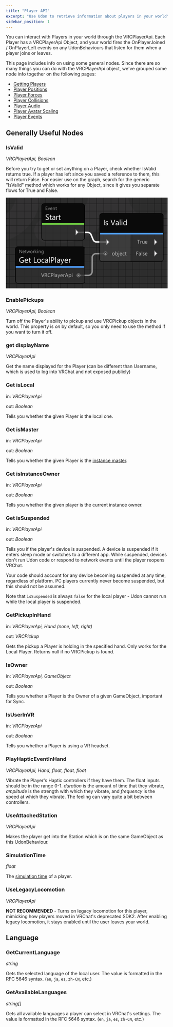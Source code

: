 ```yaml
---
title: "Player API"
excerpt: "Use Udon to retrieve information about players in your world"
sidebar_position: 1
---
```

You can interact with Players in your world through the VRCPlayerApi. Each Player has a VRCPlayerApi Object, and your world fires the OnPlayerJoined / OnPlayerLeft events on any UdonBehaviours that listen for them when a player joins or leaves.

This page includes info on using some general nodes. Since there are so many things you can do with the VRCPlayerApi object, we've grouped some node info together on the following pages:

* [Getting Players](/worlds/udon/players/getting-players)
* [Player Positions](/worlds/udon/players/player-positions)
* [Player Forces](/worlds/udon/players/player-forces)
* [Player Collisions](/worlds/udon/players/player-collisions)
* [Player Audio](/worlds/udon/players/player-audio)
* [Player Avatar Scaling](/worlds/udon/players/player-avatar-scaling)
* [Player Events](/worlds/udon/graph/event-nodes#player-events)

## Generally Useful Nodes

### IsValid
*VRCPlayerApi, Boolean*

Before you try to get or set anything on a Player, check whether IsValid returns true. If a player has left since you saved a reference to them, this will return False. For easier use on the graph, search for the generic "IsValid" method which works for any Object, since it gives you separate flows for True and False.

![index-59fc2c8-player-isvalid.png](/img/worlds/index-59fc2c8-player-isvalid.png)

### EnablePickups
*VRCPlayerApi, Boolean*

Turn off the Player's ability to pickup and use VRCPickup objects in the world. This property is *on* by default, so you only need to use the method if you want to turn it off.

### get displayName
*VRCPlayerApi*

Get the name displayed for the Player (can be different than Username, which is used to log into VRChat and not exposed publicly)

### Get isLocal
in: *VRCPlayerApi*

out: *Boolean*

Tells you whether the given Player is the local one.

### Get isMaster
in: *VRCPlayerApi*

out: *Boolean*

Tells you whether the given Player is the [instance master](/worlds/udon/networking#the-instance-master).

### Get isInstanceOwner
in: *VRCPlayerApi*

out: *Boolean*

Tells you whether the given player is the current instance owner.

### Get isSuspended
in: *VRCPlayerApi*

out: *Boolean*

Tells you if the player's device is suspended. A device is suspended if it enters sleep mode or switches to a different app. While suspended, devices don't run Udon code or respond to network events until the player reopens VRChat.

Your code should account for any device becoming suspended at any time, regardless of platform. PC players currently never become suspended, but this should not be assumed.

Note that `isSuspended` is always `false` for the local player - Udon cannot run while the local player is suspended.

### GetPickupInHand
in: *VRCPlayerApi, Hand (none, left, right)*

out: *VRCPickup*

Gets the pickup a Player is holding in the specified hand. Only works for the Local Player. Returns null if no VRCPickup is found.

### IsOwner
in: *VRCPlayerApi, GameObject*

out: *Boolean*

Tells you whether a Player is the Owner of a given GameObject, important for Sync.

### IsUserInVR
in: *VRCPlayerApi*

out: *Boolean*

Tells you whether a Player is using a VR headset.

### PlayHapticEventInHand
*VRCPlayerApi, Hand, float, float, float*

Vibrate the Player's Haptic controllers if they have them. The float inputs should be in the range 0-1. *duration* is the amount of time that they vibrate, *amplitude* is the strength with which they vibrate, and *frequency* is the speed at which they vibrate. The feeling can vary quite a bit between controllers.

### UseAttachedStation
*VRCPlayerApi*

Makes the player get into the Station which is on the same GameObject as this UdonBehaviour.

### SimulationTime
*float*

The [simulation time](/worlds/udon/networking/network-components) of a player.

### UseLegacyLocomotion
*VRCPlayerApi*

**NOT RECOMMENDED** - Turns on legacy locomotion for this player, mimicking how players moved in VRChat's deprecated SDK2. After enabling legacy locomotion, it stays enabled until the user leaves your world.

## Language

### GetCurrentLanguage
*string*

Gets the selected language of the local user. The value is formatted in the RFC 5646 syntax. (`en`, `ja`, `es`, `zh-CN`, etc.)

### GetAvailableLanguages
*string[]*

Gets all available languages a player can select in VRChat's settings. The value is formatted in the RFC 5646 syntax. (`en`, `ja`, `es`, `zh-CN`, etc.)